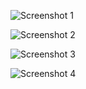 ![Screenshot 1](https://raw.githubusercontent.com/not-holar/my_firefox_theme/master/screenshots/screenshot.png)

![Screenshot 2](https://raw.githubusercontent.com/not-holar/my_firefox_theme/master/screenshots/screenshot2.png)

![Screenshot 3](https://raw.githubusercontent.com/not-holar/my_firefox_theme/master/screenshots/screenshot3.png)

![Screenshot 4](https://raw.githubusercontent.com/not-holar/my_firefox_theme/master/screenshots/screenshot4.png)

